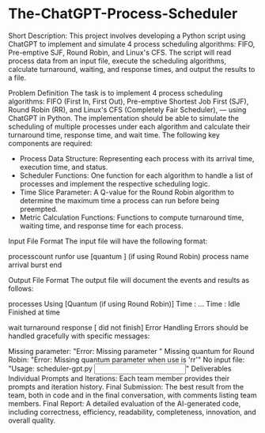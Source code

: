# The-ChatGPT-Process-Scheduler
Short Description:
This project involves developing a Python script using ChatGPT to implement and simulate 4 process scheduling algorithms: FIFO, Pre-emptive SJF, Round Robin, and Linux's CFS. The script will read process data from an input file, execute the scheduling algorithms, calculate turnaround, waiting, and response times, and output the results to a file.

Problem Definition
The task is to implement 4 process scheduling algorithms: FIFO (First In, First Out), Pre-emptive Shortest Job First (SJF), Round Robin (RR), and Linux's CFS (Completely Fair Scheduler), — using ChatGPT in Python. The implementation should be able to simulate the scheduling of multiple processes under each algorithm and calculate their turnaround time, response time, and wait time. The following key components are required:

- Process Data Structure: Representing each process with its arrival time, execution time, and status.
- Scheduler Functions: One function for each algorithm to handle a list of processes and implement the respective scheduling logic.
- Time Slice Parameter: A Q-value for the Round Robin algorithm to determine the maximum time a process can run before being preempted.
- Metric Calculation Functions: Functions to compute turnaround time, waiting time, and response time for each process.

Input File Format
The input file will have the following format:

processcount <number of processes>
runfor <total number of time units to run>
use <algorithm> [quantum <time units>] (if using Round Robin)
process name <name> arrival <arrival time> burst <burst time>
end

Output File Format
The output file will document the events and results as follows:

<number of processes> processes
Using <algorithm>
[Quantum <time units> (if using Round Robin)]
Time <time unit>: <event>
...
Time <final time unit>: Idle
Finished at time <total time units>

<process name> wait <waiting time> turnaround <turnaround time> response <response time>
[<process name> did not finish]
Error Handling
Errors should be handled gracefully with specific messages:

Missing parameter: "Error: Missing parameter <parameter>"
Missing quantum for Round Robin: "Error: Missing quantum parameter when use is 'rr'"
No input file: "Usage: scheduler-gpt.py <input file>"
Deliverables
Individual Prompts and Iterations: Each team member provides their prompts and iteration history.
Final Submission: The best result from the team, both in code and in the final conversation, with comments listing team members.
Final Report: A detailed evaluation of the AI-generated code, including correctness, efficiency, readability, completeness, innovation, and overall quality.
